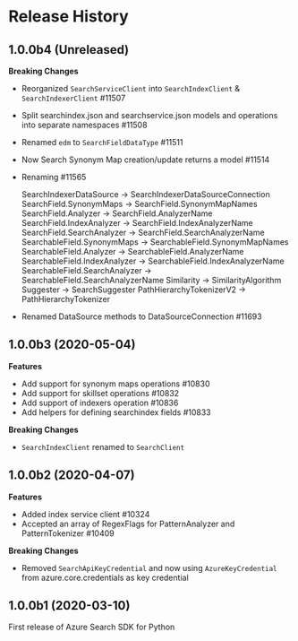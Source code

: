# Release History

## 1.0.0b4 (Unreleased)

**Breaking Changes**

- Reorganized `SearchServiceClient` into `SearchIndexClient` & `SearchIndexerClient`    #11507
- Split searchindex.json and searchservice.json models and operations into separate namespaces #11508
- Renamed `edm` to `SearchFieldDataType`    #11511
- Now Search Synonym Map creation/update returns a model    #11514
- Renaming  #11565

  SearchIndexerDataSource -> SearchIndexerDataSourceConnection
  SearchField.SynonymMaps -> SearchField.SynonymMapNames
  SearchField.Analyzer -> SearchField.AnalyzerName
  SearchField.IndexAnalyzer -> SearchField.IndexAnalyzerName
  SearchField.SearchAnalyzer -> SearchField.SearchAnalyzerName
  SearchableField.SynonymMaps -> SearchableField.SynonymMapNames
  SearchableField.Analyzer -> SearchableField.AnalyzerName
  SearchableField.IndexAnalyzer -> SearchableField.IndexAnalyzerName
  SearchableField.SearchAnalyzer -> SearchableField.SearchAnalyzerName
  Similarity -> SimilarityAlgorithm
  Suggester -> SearchSuggester
  PathHierarchyTokenizerV2 -> PathHierarchyTokenizer
- Renamed DataSource methods to DataSourceConnection    #11693
  

## 1.0.0b3 (2020-05-04)

**Features**

- Add support for synonym maps operations #10830
- Add support for skillset operations #10832
- Add support of indexers operation #10836
- Add helpers for defining searchindex fields #10833

**Breaking Changes**

- `SearchIndexClient` renamed to `SearchClient`

## 1.0.0b2 (2020-04-07)

**Features**

- Added index service client    #10324
- Accepted an array of RegexFlags for PatternAnalyzer and PatternTokenizer  #10409

**Breaking Changes**

- Removed `SearchApiKeyCredential` and now using `AzureKeyCredential` from azure.core.credentials as key credential

## 1.0.0b1 (2020-03-10)

First release of Azure Search SDK for Python

